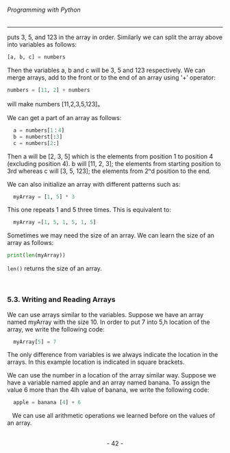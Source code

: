 
###### Programming with Python
---


puts 3, 5, and 123 in the array in order. Similarly we can split the array above into
variables as follows:

```python
[a, b, c] = numbers
```


Then the variables a, b and c will be 3, 5 and 123 respectively. We can merge
arrays, add to the front or to the end of an array using '+’ operator:

```python
numbers = [11, 2] + numbers
```


will make numbers [11,2,3,5,123]。

We can get a part of an array as follows:

```python
  a = numbers[1：4]
  b = numberst[:3]
  c = numbers[2:]
```

Then a will be [2, 3, 5] which is the elements from position 1 to position 4
(excluding position 4). b will [11, 2, 3]; the elements from starting position to 3rd whereas c will [3, 5, 123]; the elements from 2ⁿd position to the end.

We can also initialize an array with different patterns such as:

```python
  myArray = [1, 5] * 3
```

This one repeats 1 and 5 three times. This is equivalent to:

```python
  myArray =[1, 5, 1, 5, 1, 5]
```

Sometimes we may need the size of an array. We can learn the size of an array as
follows:

```python
print(len(myArray))
```

``len()`` returns the size of an array.

<br>

### 5.3. Writing and Reading Arrays

We can use arrays similar to the variables. Suppose we have an array named
myArray with the size 10. In order to put 7 into 5,h location of the array, we write
the following code:

```python
  myArray[5] = 7
```

The only difference from variables is we always indicate the location in the arrays.
In this example location is indicated in square brackets.

We can use the number in a location of the array similar way. Suppose we have a
variable named apple and an array named banana. To assign the value 6 more
than the 4lh value of banana, we write the following code:

```python
  apple = banana [4] + 6
```
  
We can use all arithmetic operations we learned before on the values of an array.

<br>

<center> - 42 - </center>